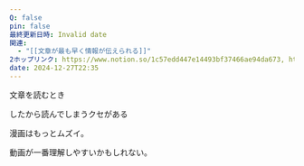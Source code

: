 ```yaml
---
Q: false
pin: false
最終更新日時: Invalid date
関連:
  - "[[文章が最も早く情報が伝えられる]]"
2ホップリンク: https://www.notion.so/1c57edd447e14493bf37466ae94da673, https://www.notion.so/f74f4507613c4cb09f07ab02439a36a9
date: 2024-12-27T22:35
---
```

  

文章を読むとき

したから読んでしまうクセがある

漫画はもっとムズイ。

動画が一番理解しやすいかもしれない。